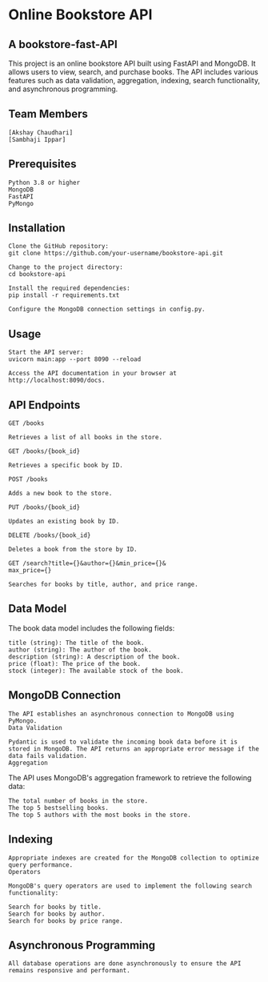 # Online Bookstore API

## A bookstore-fast-API

This project is an online bookstore API built using FastAPI and MongoDB. It allows users to view, search, and purchase books. The API includes various features such as data validation, aggregation, indexing, search functionality, and asynchronous programming.

<h2> Team Members </h2>

    [Akshay Chaudhari]
    [Sambhaji Ippar]

<h2> Prerequisites </h2>

    Python 3.8 or higher
    MongoDB
    FastAPI
    PyMongo

<h2> Installation </h2>

    Clone the GitHub repository:
    git clone https://github.com/your-username/bookstore-api.git

    Change to the project directory:
    cd bookstore-api

    Install the required dependencies:
    pip install -r requirements.txt

    Configure the MongoDB connection settings in config.py.

<h2> Usage </h2>

    Start the API server:
    uvicorn main:app --port 8090 --reload  

    Access the API documentation in your browser at http://localhost:8090/docs.

<h2> API Endpoints </h2> 
    
    GET /books
    
    Retrieves a list of all books in the store.
    
    GET /books/{book_id}
    
    Retrieves a specific book by ID.
    
    POST /books
    
    Adds a new book to the store.
    
    PUT /books/{book_id}
    
    Updates an existing book by ID.
    
    DELETE /books/{book_id}
    
    Deletes a book from the store by ID.
    
    GET /search?title={}&author={}&min_price={}&
    max_price={}
    
    Searches for books by title, author, and price range.

<h2> Data Model </h2>

The book data model includes the following fields:

    title (string): The title of the book.
    author (string): The author of the book.
    description (string): A description of the book.
    price (float): The price of the book.
    stock (integer): The available stock of the book.

<h2> MongoDB Connection </h2>

    The API establishes an asynchronous connection to MongoDB using PyMongo.
    Data Validation
    
    Pydantic is used to validate the incoming book data before it is stored in MongoDB. The API returns an appropriate error message if the data fails validation.
    Aggregation

The API uses MongoDB's aggregation framework to retrieve the following data:

    The total number of books in the store.
    The top 5 bestselling books.
    The top 5 authors with the most books in the store.

<h2> Indexing </h2>

    Appropriate indexes are created for the MongoDB collection to optimize query performance.
    Operators
    
    MongoDB's query operators are used to implement the following search functionality:

    Search for books by title.
    Search for books by author.
    Search for books by price range.

<h2> Asynchronous Programming </h2>

    All database operations are done asynchronously to ensure the API remains responsive and performant.
